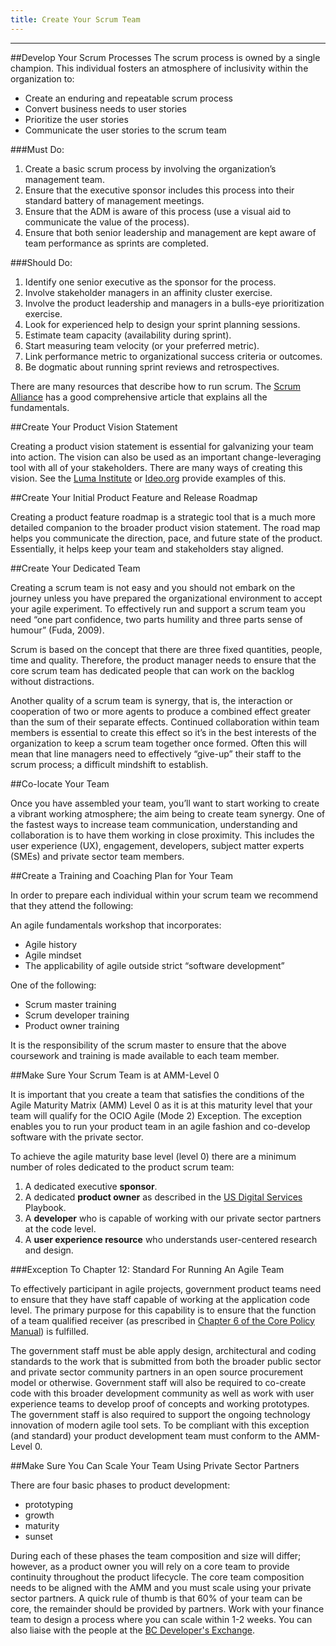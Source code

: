 ```yaml
---
title: Create Your Scrum Team
---
```

------------------------------------------------------------------

##Develop Your Scrum Processes
The scrum process is owned by a single champion. This individual fosters an atmosphere of inclusivity within the organization to:

* Create an enduring and repeatable scrum process 
* Convert business needs to user stories
* Prioritize the user stories
* Communicate the user stories to the scrum team
 

###Must Do:
1. Create a basic scrum process by involving the organization’s management team.
2. Ensure that the executive sponsor includes this process into their standard battery of management meetings.
3. Ensure that the ADM is aware of this process (use a visual aid to communicate the value of the process).
4. Ensure that both senior leadership and management are kept aware of team performance as sprints are completed.

###Should Do:
1. Identify one senior executive as the sponsor for the process.
2. Involve stakeholder managers in an affinity cluster exercise.
3. Involve the product leadership and managers in a bulls-eye prioritization exercise.
4. Look for experienced help to design your sprint planning sessions.
5. Estimate team capacity (availability during sprint).
6. Start measuring team velocity (or your preferred metric).
7. Link performance metric to organizational success criteria or outcomes.
8. Be dogmatic about running sprint reviews and retrospectives.

There are many resources that describe how to run scrum. The [Scrum Alliance](https://www.scrumalliance.org/community/articles/2009/december/scrum-in-a-nutshell) has a good comprehensive article that explains all the fundamentals.

##Create Your Product Vision Statement

Creating a product vision statement is essential for galvanizing your team into action. The vision can also be used as an important change-leveraging tool with all of your stakeholders. There are many ways of creating this vision. See the [Luma Institute](https://www.luma-institute.com/) or [Ideo.org](https://www.ideo.org/)  provide examples of this.

##Create Your Initial Product Feature and Release Roadmap

Creating a product feature roadmap is a strategic tool that is a much more detailed companion to the broader product vision statement. The road map helps you communicate the direction, pace, and future state of the product. Essentially, it helps keep your team and stakeholders stay aligned.  

##Create Your Dedicated Team

Creating a scrum team is not easy and you should not embark on the journey unless you have prepared the organizational environment to accept your agile experiment. To effectively run and support a scrum team you need “one part confidence, two parts humility and three parts sense of humour” (Fuda, 2009). 

Scrum is based on the concept that there are three fixed quantities, people, time and quality. Therefore, the product manager needs to ensure that the core scrum team has dedicated people that can work on the backlog without distractions. 

Another quality of a scrum team is synergy, that is, the interaction or cooperation of two or more agents to produce a combined effect greater than the sum of their separate effects. Continued collaboration within team members is essential to create this effect so it’s in the best interests of the organization to keep a scrum team together once formed. Often this will mean that line managers need to effectively “give-up” their staff to the scrum process; a difficult mindshift to establish.

##Co-locate Your Team

Once you have assembled your team, you’ll want to start working to create a vibrant working atmosphere; the aim being to create team synergy. One of the fastest ways to increase team communication, understanding and collaboration is to have them working in close proximity. This includes the user experience (UX), engagement, developers, subject matter experts (SMEs) and private sector team members.

##Create a Training and Coaching Plan for Your Team

In order to prepare each individual within your scrum team we recommend that they attend the following:

An agile fundamentals workshop that incorporates:

* Agile history
* Agile mindset
* The applicability of agile outside strict “software development”
	
One of the following:
	
* Scrum master training
* Scrum developer training
* Product owner training

It is the responsibility of the scrum master to ensure that the above coursework and training is made available to each team member. 

##Make Sure Your Scrum Team is at AMM-Level 0

It is important that you create a team that satisfies the conditions of the Agile Maturity Matrix (AMM) Level 0 as it is at this maturity level that your team will qualify for the OCIO Agile (Mode 2) Exception. The exception enables you to run your product team in an agile fashion and co-develop software with the private sector.

To achieve the agile maturity base level (level 0) there are a minimum number of roles dedicated to the product scrum team:

1. A dedicated executive **sponsor**.
2. A dedicated **product owner** as described in the [US Digital Services ](https://playbook.cio.gov/)Playbook.
3. A **developer** who is capable of working with our private sector partners at the code level.
4. A **user experience resource** who understands user-centered research and design.

###Exception To Chapter 12: Standard For Running An Agile Team

To effectively participant in agile projects, government product teams need to ensure that they have staff capable of working at the application code level. The primary purpose for this capability is to ensure that the function of a team qualified receiver (as prescribed in [Chapter 6 of the Core Policy Manual](http://www.fin.gov.bc.ca/ocg/fmb/manuals/CPM/06_Procurement.htm)) is fulfilled. 

The government staff must be able apply design, architectural and coding standards to the work that is submitted from both the broader public sector and private sector community partners in an open source procurement model or otherwise. Government staff will also be required to co-create code with this broader development community as well as work with user experience teams to develop proof of concepts and working prototypes. The government staff is also required to support the ongoing technology innovation of modern agile tool sets. To be compliant with this exception (and standard) your product development team must conform to the AMM-Level 0.

##Make Sure You Can Scale Your Team Using Private Sector Partners

There are four basic phases to product development:

* prototyping
* growth
* maturity
* sunset

During each of these phases the team composition and size will differ; however, as a product owner you will rely on a core team to provide continuity throughout the product lifecycle. The core team composition needs to be aligned with the AMM and you must scale using your private sector partners. A quick rule of thumb is that 60% of your team can be core, the remainder should be provided by partners. Work with your finance team to design a process where you can scale within 1-2 weeks. You can also liaise with the people at the [BC Developer's Exchange](https://bcdevexchange.org/home).